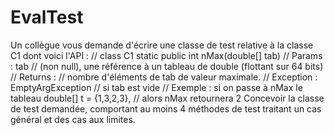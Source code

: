 # EvalTest

Un collègue vous demande d'écrire une classe de test relative à la classe C1 dont voici l'API :
// class C1
static public int nMax(double[] tab)
// Params : tab
// (non null), une référence à un tableau de double (flottant sur 64 bits)
// Returns :
// nombre d'éléments de tab de valeur maximale.
// Exception : EmptyArgException
// si tab est vide
// Exemple : si on passe à nMax le tableau double[] t = {1,3,2,3},
// alors nMax retournera 2
Concevoir la classe de test demandée, comportant au moins 4 méthodes de test traitant un cas
général et des cas aux limites.

